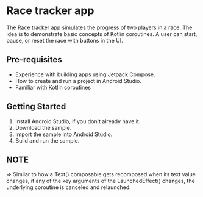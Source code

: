 Race tracker app
=================================

The Race tracker app simulates the progress of two players in a race. The idea is to demonstrate 
basic concepts of Kotlin coroutines. A user can start, pause, or reset the race with buttons in the 
UI.

Pre-requisites
--------------
* Experience with building apps using Jetpack Compose.
* How to create and run a project in Android Studio.
* Familiar with Kotlin coroutines


Getting Started
---------------
1. Install Android Studio, if you don't already have it.
2. Download the sample.
3. Import the sample into Android Studio.
4. Build and run the sample.

## NOTE

=> Similar to how a Text() composable gets recomposed when its text value changes, if any of the key arguments of the LaunchedEffect() changes, the underlying coroutine is canceled and relaunched.
